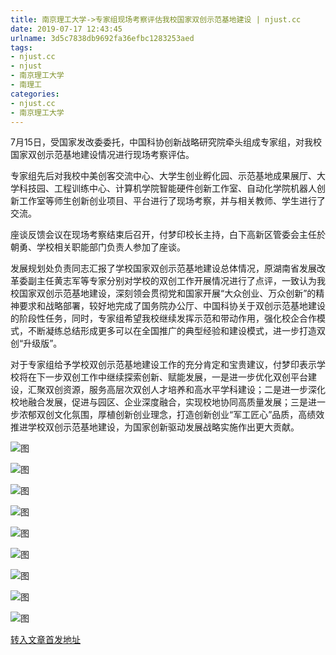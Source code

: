 ```yaml
---
title: 南京理工大学->专家组现场考察评估我校国家双创示范基地建设 | njust.cc
date: 2019-07-17 12:43:45
urlname: 3d5c7838db9692fa36efbc1283253aed
tags: 
- njust.cc
- njust
- 南京理工大学
- 南理工
categories:
- njust.cc
- 南京理工大学
---
```



7月15日，受国家发改委委托，中国科协创新战略研究院牵头组成专家组，对我校国家双创示范基地建设情况进行现场考察评估。

专家组先后对我校中美创客交流中心、大学生创业孵化园、示范基地成果展厅、大学科技园、工程训练中心、计算机学院智能硬件创新工作室、自动化学院机器人创新工作室等师生创新创业项目、平台进行了现场考察，并与相关教师、学生进行了交流。

座谈反馈会议在现场考察结束后召开，付梦印校长主持，白下高新区管委会主任於朝勇、学校相关职能部门负责人参加了座谈。

发展规划处负责同志汇报了学校国家双创示范基地建设总体情况，原湖南省发展改革委副主任黄志军等专家分别对学校的双创工作开展情况进行了点评，一致认为我校国家双创示范基地建设，深刻领会贯彻党和国家开展“大众创业、万众创新”的精神要求和战略部署，较好地完成了国务院办公厅、中国科协关于双创示范基地建设的阶段性任务，同时，专家组希望我校继续发挥示范和带动作用，强化校企合作模式，不断凝练总结形成更多可以在全国推广的典型经验和建设模式，进一步打造双创“升级版”。

<!--[if gte vml 1]><![endif]-->对于专家组给予学校双创示范基地建设工作的充分肯定和宝贵建议，付梦印表示学校将在下一步双创工作中继续探索创新、赋能发展，一是进一步优化双创平台建设，汇聚双创资源，服务高层次双创人才培养和高水平学科建设；二是进一步深化校地融合发展，促进与园区、企业深度融合，实现校地协同高质量发展；三是进一步浓郁双创文化氛围，厚植创新创业理念，打造创新创业“军工匠心”品质，高绩效推进学校双创示范基地建设，为国家创新驱动发展战略实施作出更大贡献。



![图](http://zs.njust.edu.cn/_upload/article/images/0b/4b/4fdb80fa4adcbc54044ac000f802/d94726a3-e3b7-49f6-84a9-8530f6db9350.jpg)

![图](http://zs.njust.edu.cn/_upload/article/images/0b/4b/4fdb80fa4adcbc54044ac000f802/e06c2902-f0c9-4f8a-8c64-02a3f5d22da6.jpg)

![图](http://zs.njust.edu.cn/_upload/article/images/0b/4b/4fdb80fa4adcbc54044ac000f802/4e3f0fb8-a662-4fba-beb4-2e025e18d71c.jpg)

![图](http://zs.njust.edu.cn/_upload/article/images/0b/4b/4fdb80fa4adcbc54044ac000f802/f458cd2a-d91f-4e10-aa92-76442e62fc4f.jpg)

![图](http://zs.njust.edu.cn/_upload/article/images/0b/4b/4fdb80fa4adcbc54044ac000f802/1955909b-d976-4431-b536-1468932afd77.jpg)

![图](http://zs.njust.edu.cn/_upload/article/images/0b/4b/4fdb80fa4adcbc54044ac000f802/32f2e6c9-44ed-44b1-bde2-cb11c321ed42.jpg)

![图](http://zs.njust.edu.cn/_upload/article/images/0b/4b/4fdb80fa4adcbc54044ac000f802/4b05e106-b8a3-407a-bca9-27fd4325fa54.jpg)

![图](http://zs.njust.edu.cn/_upload/article/images/0b/4b/4fdb80fa4adcbc54044ac000f802/f7bd1139-6b47-41c7-a6e0-b480b7bca336.jpg)

![图](http://zs.njust.edu.cn/_upload/article/images/0b/4b/4fdb80fa4adcbc54044ac000f802/0585352e-cd6e-417d-a6fa-ae8a236019d8.jpg)

[转入文章首发地址](http://zs.njust.edu.cn/20/68/c4621a204904/page.htm)